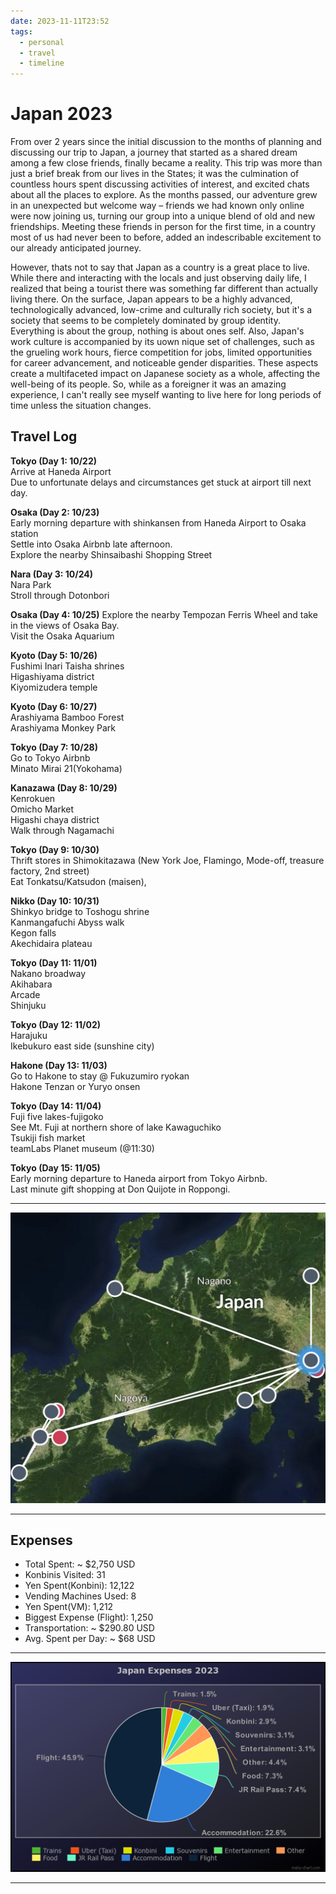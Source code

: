 ```yaml
---
date: 2023-11-11T23:52
tags:
  - personal
  - travel
  - timeline
---
```


# Japan 2023
From over 2 years since the initial discussion to the months of planning and discussing our trip to Japan, a journey that started as a shared dream among a few close friends, finally became a reality. 
This trip was more than just a brief break from our lives in the States; it was the culmination of countless hours spent discussing activities of interest, and excited chats about all the places to explore. 
As the months passed, our adventure grew in an unexpected but welcome way – friends we had known only online were now joining us, turning our group into a unique blend of old and new friendships. 
Meeting these friends in person for the first time, in a country most of us had never been to before, added an indescribable excitement to our already anticipated journey.

However, thats not to say that Japan as a country is a great place to live. While there and interacting with the locals and just observing daily life, I realized that being a tourist there was something far different than actually living there. On the surface, Japan appears to be a highly advanced, technologically advanced, low-crime and culturally rich society, but it's a society that seems to be completely dominated by group identity. Everything is about the group, nothing is about ones self. Also, Japan's work culture is accompanied by its uown nique set of challenges, such as the grueling work hours, fierce competition for jobs, limited opportunities for career advancement, and noticeable gender disparities. These aspects create a multifaceted impact on Japanese society as a whole, affecting the well-being of its people. So, while as a foreigner it was an amazing experience, I can't really see myself wanting to live here for long periods of time unless the situation changes. 

## Travel Log

**Tokyo (Day 1: 10/22)** </br>
Arrive at Haneda Airport </br>
Due to unfortunate delays and circumstances get stuck at airport till next day.

**Osaka (Day 2: 10/23)** </br>
Early morning departure with shinkansen from Haneda Airport to Osaka station </br>
Settle into Osaka Airbnb late afternoon. </br>
Explore the nearby Shinsaibashi Shopping Street

**Nara (Day 3: 10/24)**</br>
Nara Park</br>
Stroll through Dotonbori

**Osaka (Day 4: 10/25)**
Explore the nearby Tempozan Ferris Wheel and take in the views of Osaka Bay.</br>
Visit the Osaka Aquarium

**Kyoto (Day 5: 10/26)**</br>
Fushimi Inari Taisha shrines</br>
Higashiyama district</br>
Kiyomizudera temple

**Kyoto (Day 6: 10/27)**</br>
Arashiyama Bamboo Forest</br>
Arashiyama Monkey Park

**Tokyo (Day 7: 10/28)**</br>
Go to Tokyo Airbnb</br>
Minato Mirai 21(Yokohama)

**Kanazawa (Day 8: 10/29)**</br>
Kenrokuen</br>
Omicho Market </br>
Higashi chaya district </br>
Walk through Nagamachi


**Tokyo (Day 9: 10/30)**</br>
Thrift stores in Shimokitazawa (New York Joe, Flamingo, Mode-off, treasure factory, 2nd street)</br>
Eat Tonkatsu/Katsudon (maisen),

**Nikko (Day 10: 10/31)**</br>
Shinkyo bridge to Toshogu shrine</br>
Kanmangafuchi Abyss walk</br>
Kegon falls</br>
Akechidaira plateau 

**Tokyo (Day 11: 11/01)**</br>
Nakano broadway</br>
Akihabara</br>
Arcade</br>
Shinjuku

**Tokyo (Day 12: 11/02)**</br>
Harajuku</br>
Ikebukuro east side (sunshine city)

**Hakone (Day 13: 11/03)**</br>
Go to Hakone to stay @ Fukuzumiro ryokan</br>
Hakone Tenzan or Yuryo onsen

**Tokyo (Day 14: 11/04)**</br>
Fuji five lakes-fujigoko</br>
See Mt. Fuji at northern shore of lake Kawaguchiko</br>
Tsukiji fish market</br>
teamLabs Planet museum (@11:30)

**Tokyo (Day 15: 11/05)**</br>
Early morning departure to Haneda airport from Tokyo Airbnb.</br>
Last minute gift shopping at Don Quijote in Roppongi.


---

![Japan Map_2023](./static/japans_map_2023.jpg)

---
## Expenses 

  * Total Spent: ~ $2,750 USD
  * Konbinis Visited: 31
  * Yen Spent(Konbini): 12,122
  * Vending Machines Used: 8
  * Yen Spent(VM): 1,212
  * Biggest Expense (Flight): 1,250 
  * Transportation: ~ $290.80 USD
  * Avg. Spent per Day: ~ $68 USD

---

![Japan Expenses_2023](./static/japan_expenses_2023.png)

---

